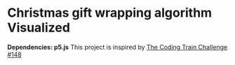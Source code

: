 # Christmas gift wrapping algorithm Visualized
**Dependencies: p5.js**
This project is inspired by [The Coding Train Challenge #148](https://youtu.be/YNyULRrydVI)

